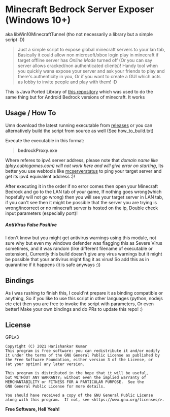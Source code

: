 # Minecraft Bedrock Server Exposer (Windows 10+)
aka libWin10MinecraftTunnel (tho not necessarily a library but a simple script :D)
> Just a simple script to expose global minecraft servers to your lan tab, Basically it could allow non microsoft/xbox login play in minecraft if target offline server has *Online Mode* turned off (Or you can say server allows cracked/non authenticated clients)! Handy tool when you quickly wana expose your server and ask your friends to play and there's authenticity in you, Or if you want to create a GUI which acts as lobby to invite people and play with them! :D

This is Java Ported Library of [this repository](https://github.com/hari01584/libMcServerProxy) which was used to do the same thing but for Android Bedrock versions of minecraft. It works 

## Usage / How To
Umn download the latest running executable from [releases](/releases/latest) or you can alternatively build the script from source as well (See how_to_build.txt)

Execute the executable in this format:
> **bedrockProxy.exe <Target Server IPv4 Address> <Target Server Port>**

Where <Target Server IPv4 Address> referes to ipv4 server address, please note that *domain name like (play.cubicgames.com) will not work here and will give error on starting*, Its better you use webtools like [mcserverstatus](https://mcsrvstat.us/) to ping your target server and get its ipv4 equivalent address :)!

After executing it in the order if no error comes then open your Minecraft Bedrock and go to the LAN tab of your game, If nothing goes wrong(which hopefully will not go wrong) then you will see your target server in LAN tab, if you can't see then it might be possible that the server you are trying is wrong/incorrect or no minecraft server is hosted on the ip, Double check input parameters (especially port)!
##### AntiVirus False Positive
I don't know but you might get antivirus warnings using this module, not sure why but even my windows defender was flagging this as Severe Virus sometimes, and it was random (like different filename of executable or extension), Currently this build doesn't give any virus warnings but it might be possible that your antivirus might flag it as virus! So add this as in quarantine if it happens (it is safe anyways :))

## Bindings
As i was rushing to finish this, I could'nt prepare it as binding compatible or anything, So if you like to use this script in other languages (python, nodejs etc etc) then you are free to invoke the script with parameters, Or even better! Make your own bindings and do PRs to update this repo! :)

## License
GPLv3

    Copyright (C) 2021 Harishankar Kumar
    This program is free software: you can redistribute it and/or modify
    it under the terms of the GNU General Public License as published by
    the Free Software Foundation, either version 3 of the License, or
    (at your option) any later version.

    This program is distributed in the hope that it will be useful,
    but WITHOUT ANY WARRANTY; without even the implied warranty of
    MERCHANTABILITY or FITNESS FOR A PARTICULAR PURPOSE.  See the
    GNU General Public License for more details.

    You should have received a copy of the GNU General Public License
    along with this program.  If not, see <https://www.gnu.org/licenses/>.


**Free Software, Hell Yeah!**